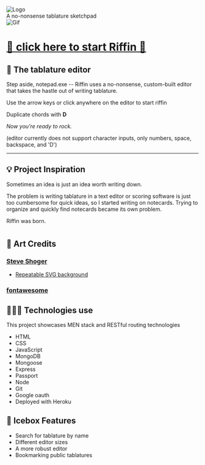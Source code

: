 
![Logo](https://i.imgur.com/tmP7kl8.png)  
A no-nonsense tablature sketchpad  
![Gif](https://i.imgur.com/keSI4KI.gif)



# [🌊 click here to start Riffin 🎸](https://riffin.herokuapp.com/)

## 🎼 The tablature editor  
Step aside, notepad.exe -- Riffin uses a no-nonsense, custom-built editor that takes the hastle out of writing tablature.

Use the arrow keys or click anywhere on the editor to start riffin

Duplicate chords with **D**

*Now you're ready to rock.*  
    
(editor currently does not support character inputs, only numbers, space, backspace, and 'D')

---

## 💡 Project Inspiration 
Sometimes an idea is just an idea worth writing down.   

The problem is writing tablature in a text editor or scoring software is just too cumbersome for quick ideas, so I started writing on notecards. Trying to organize and quickly find notecards became its own problem.

Riffin was born.    
#
## 🎥 Art Credits
### [Steve Shoger](https://dribbble.com/steveschoger)
* [Repeatable SVG background](https://heropatterns.com/)
### [fontawesome](https://fontawesome.com/)  
## 👨🏻‍🔬 Technologies use  
This project showcases MEN stack and RESTful routing technologies
* HTML
* CSS
* JavaScript
* MongoDB
* Mongoose
* Express
* Passport
* Node
* Git
* Google oauth
* Deployed with Heroku

## 🚧  Icebox Features 
* Search for tablature by name
* Different editor sizes
* A more robust editor
* Bookmarking public tablatures